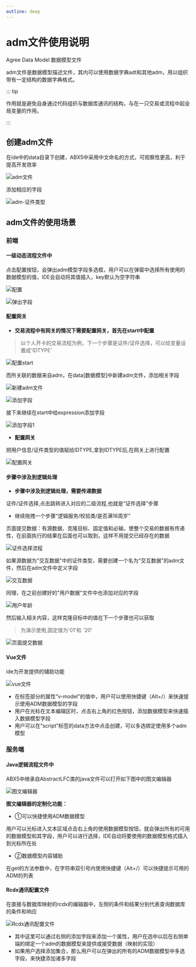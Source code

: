 ```yaml
---
outline: deep
---
```


# adm文件使用说明

<!-- 涉及到服务端逻辑处理时需要创建adm文件，来进行数据传递 -->
Agree Data Model 数据模型文件

adm文件是数据模型描述文件，其内可以使用数据字典adt和其他adm，用以组织带有一定结构的数据字典格式。

::: tip

作用就是避免自身通过代码组织与数据库通讯的结构，与在一只交易或流程中起全局变量的作用。

:::
## 创建adm文件
在ide中的data目录下创建，ABX5中采用中文命名的方式，可观察性更高，利于提高开发效率

![adm文件](./img/新手简介/adm文件.png "adm文件")

添加相应的字段

![adm-证件类型](./img/新手简介/adm-证件类型.png "adm-证件类型")

## adm文件的使用场景

### 前端
#### 一级动态流程文件中

点击配置按钮，会弹出adm模型字段多选框，用户可以在弹窗中选择所有使用的数据模型的值，IDE会自动将其值插入，key默认为空字符串

![配置](./img/adm/配置.png "配置")

![弹出字段](./img/adm/弹出字段.png "弹出字段")
#### 配置网关
- **交易流程中有网关的情况下需要配置网关，首先在start中配置**

> 以个人开卡的交易流程为例，下一个步骤是证件/证件选择，可以给变量设置成'IDTYPE'


![配置start](./img/新手简介/配置start.png "配置start")

而所关联的数据来自adm，在data[数据模型]中新建adm文件，添加相关字段

![新建adm文件](./img/新手简介/新建adm文件.png "新建adm文件")

![添加字段](./img/新手简介/添加字段.png "添加字段")

接下来继续在start中给expression添加字段

![添加字段1](./img/新手简介/添加字段1.png "添加字段1")

- **配置网关**

把用户信息/证件类型的值赋给IDTYPE,拿到IDTYPE后,在网关上进行配置

![配置网关](./img/新手简介/配置网关.png "配置网关")

#### 步骤中涉及到逻辑处理

- **步骤中涉及到逻辑处理，需要传递数据**

证件/证件选择,点击跳转进入对应的二级流程,也就是“证件选择”步骤

* 继续拖拽一个步骤“逻辑服务/校验类/是否满16周岁”

页面提交数据：有源数据、克隆目标、固定值和必输，使整个交易的数据有传递性，在前面执行的结果在后面也可以取到，这样不用提交已经存在的数据

![证件选择流程](./img/新手简介/证件选择流程.png "证件选择流程")

如果源数据为"交互数据"中的证件类型，需要创建一个名为"交互数据"的adm文件，然后在adm文件中定义字段

![交互数据](./img/新手简介/交互数据.png "交互数据")

同理，在之前创建好的"用户数据"文件中也添加对应的字段

![用户年龄](./img/新手简介/用户年龄.png "用户年龄")

然后输入相关内容，这样克隆目标中的值在下一个步骤也可以获取
> 为演示使用,固定值为'01'和 '20'

![页面提交数据](./img/新手简介/页面提交数据.png "页面提交数据")

#### Vue文件

ide为开发提供的辅助功能

![vue文件](./img/adm/vue文件.png "vue文件")


* 在标签部分的属性”v-model”的值中，用户可以使用快捷键（Alt+/）来快速提示使用ADM数据模型的字段
* 用户在光标在文本编辑区时，点击右上角的红色按钮，添加数据模型来快速插入数据模型字段
* 用户可以在”script”标签的data方法中点击创建，可以多选绑定使用多个adm模型

### 服务端

#### Java逻辑流程文件中

ABX5中继承自AbstractLFC类的java文件可以打开如下图中的图文编辑器

![图文编辑器](./img/adm/图文编辑器.png "配置")

**图文编辑器的定制化功能：**

* ①可以快捷使用ADM数据模型

用户可以光标进入文本区域点击右上角的使用数据模型按钮，就会弹出所有的可用的数据模型和其字段，用户可以进行选择，IDE自动将要使用的数据模型格式插入到光标所在处

* ②数据模型内容辅助

在get的方法参数中，在字符串双引号内使用快捷键（Alt+/）可以快捷提示可用的ADM的列表

#### Rcdx通讯配置文件

在直接与数据库映射的rcdx的编辑器中，左侧的条件和结果分别代表查询数据库的条件和响应

![Rcdx通讯配置文件](./img/adm/Rcdx通讯配置文件.png "Rcdx通讯配置文件")

* 其中这里可以通过右侧的添加字段来添加一个属性，用户在选中以后在右侧单端的绑定一个adm的数据模型来提供或接受数据（映射的实现）
* 如果用户选择添加集合，那么用户可以在弹出的所有的ADM数据模型中多选字段，来快捷添加诸多字段